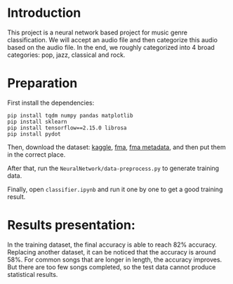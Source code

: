 # Introduction
This project is a neural network based project for music genre classification. We will accept an audio file and then categorize this audio based on the audio file. In the end, we roughly categorized into 4 broad categories: pop, jazz, classical and rock.

# Preparation
First install the dependencies:

```shell
pip install tqdm numpy pandas matplotlib 
pip install sklearn
pip install tensorflow==2.15.0 librosa
pip install pydot
```

Then, download the dataset: [kaggle](https://www.kaggle.com/datasets/andradaolteanu/gtzan-dataset-music-genre-classification/), [fma](https://os.unil.cloud.switch.ch/fma/fma_small.zip), [fma metadata](https://os.unil.cloud.switch.ch/fma/fma_metadata.zip), and then put them in the correct place.

After that, run the `NeuralNetwork/data-preprocess.py` to generate training data.

Finally, open `classifier.ipynb` and run it one by one to get a good training result.

# Results presentation:
In the training dataset, the final accuracy is able to reach 82% accuracy. Replacing another dataset, it can be noticed that the accuracy is around 58%. For common songs that are longer in length, the accuracy improves. But there are too few songs completed, so the test data cannot produce statistical results.
